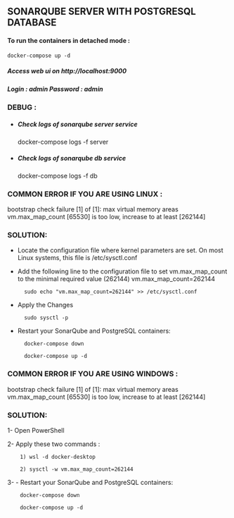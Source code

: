 ## SONARQUBE SERVER WITH POSTGRESQL DATABASE


#### To run the containers in detached mode :
    docker-compose up -d
    
##### Access web ui on http://localhost:9000
##### Login : admin Password : admin

### DEBUG :

- #####  Check logs of sonarqube server service

    docker-compose logs -f server

- #####  Check logs of sonarqube db service

    docker-compose logs -f db
    
### COMMON ERROR IF YOU ARE USING LINUX :
bootstrap check failure [1] of [1]: max virtual memory areas vm.max_map_count [65530] is too low, increase to at least [262144]

### SOLUTION:

-  Locate the configuration file where kernel parameters are set. On most Linux systems, this file is /etc/sysctl.conf

- Add the following line to the configuration file to set vm.max_map_count to the minimal required value (262144) vm.max_map_count=262144

        sudo echo "vm.max_map_count=262144" >> /etc/sysctl.conf


- Apply the Changes

        sudo sysctl -p
        

- Restart your SonarQube and PostgreSQL containers:

        docker-compose down
        
        docker-compose up -d

### COMMON ERROR IF YOU ARE USING WINDOWS :

bootstrap check failure [1] of [1]: max virtual memory areas vm.max_map_count [65530] is too low, increase to at least [262144]

### SOLUTION:

1- Open PowerShell

2- Apply these two commands : 

        1) wsl -d docker-desktop
        
        2) sysctl -w vm.max_map_count=262144
        
3- - Restart your SonarQube and PostgreSQL containers:

        docker-compose down

        docker-compose up -d
